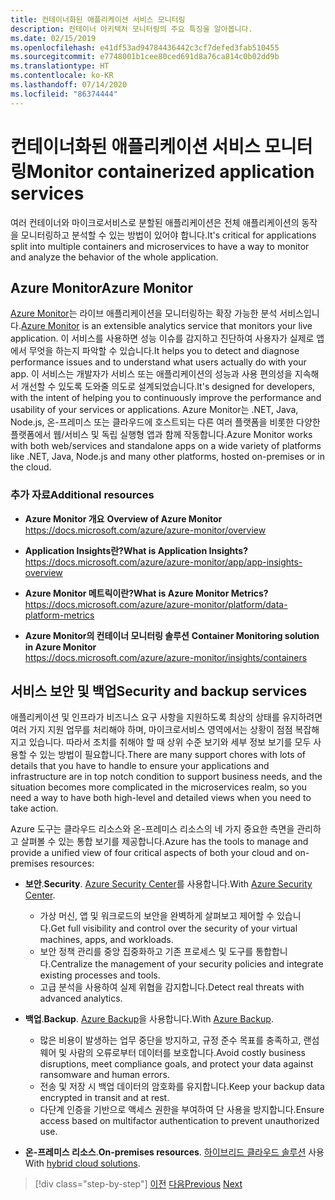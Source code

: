 ```yaml
---
title: 컨테이너화된 애플리케이션 서비스 모니터링
description: 컨테이너 아키텍처 모니터링의 주요 특징을 알아봅니다.
ms.date: 02/15/2019
ms.openlocfilehash: e41df53ad94784436442c3cf7defed3fab510455
ms.sourcegitcommit: e7748001b1cee80ced691d8a76ca814c0b02dd9b
ms.translationtype: HT
ms.contentlocale: ko-KR
ms.lasthandoff: 07/14/2020
ms.locfileid: "86374444"
---
```

# <a name="monitor-containerized-application-services"></a><span data-ttu-id="a1094-103">컨테이너화된 애플리케이션 서비스 모니터링</span><span class="sxs-lookup"><span data-stu-id="a1094-103">Monitor containerized application services</span></span>

<span data-ttu-id="a1094-104">여러 컨테이너와 마이크로서비스로 분할된 애플리케이션은 전체 애플리케이션의 동작을 모니터링하고 분석할 수 있는 방법이 있어야 합니다.</span><span class="sxs-lookup"><span data-stu-id="a1094-104">It's critical for applications split into multiple containers and microservices to have a way to monitor and analyze the behavior of the whole application.</span></span>

## <a name="azure-monitor"></a><span data-ttu-id="a1094-105">Azure Monitor</span><span class="sxs-lookup"><span data-stu-id="a1094-105">Azure Monitor</span></span>

<span data-ttu-id="a1094-106">[Azure Monitor](https://azure.microsoft.com/services/monitor/)는 라이브 애플리케이션을 모니터링하는 확장 가능한 분석 서비스입니다.</span><span class="sxs-lookup"><span data-stu-id="a1094-106">[Azure Monitor](https://azure.microsoft.com/services/monitor/) is an extensible analytics service that monitors your live application.</span></span> <span data-ttu-id="a1094-107">이 서비스를 사용하면 성능 이슈를 감지하고 진단하여 사용자가 실제로 앱에서 무엇을 하는지 파악할 수 있습니다.</span><span class="sxs-lookup"><span data-stu-id="a1094-107">It helps you to detect and diagnose performance issues and to understand what users actually do with your app.</span></span> <span data-ttu-id="a1094-108">이 서비스는 개발자가 서비스 또는 애플리케이션의 성능과 사용 편의성을 지속해서 개선할 수 있도록 도와줄 의도로 설계되었습니다.</span><span class="sxs-lookup"><span data-stu-id="a1094-108">It's designed for developers, with the intent of helping you to continuously improve the performance and usability of your services or applications.</span></span> <span data-ttu-id="a1094-109">Azure Monitor는 .NET, Java, Node.js, 온-프레미스 또는 클라우드에 호스트되는 다른 여러 플랫폼을 비롯한 다양한 플랫폼에서 웹/서비스 및 독립 실행형 앱과 함께 작동합니다.</span><span class="sxs-lookup"><span data-stu-id="a1094-109">Azure Monitor works with both web/services and standalone apps on a wide variety of platforms like .NET, Java, Node.js and many other platforms, hosted on-premises or in the cloud.</span></span>

### <a name="additional-resources"></a><span data-ttu-id="a1094-110">추가 자료</span><span class="sxs-lookup"><span data-stu-id="a1094-110">Additional resources</span></span>

- <span data-ttu-id="a1094-111">**Azure Monitor 개요** </span><span class="sxs-lookup"><span data-stu-id="a1094-111">**Overview of Azure Monitor** </span></span>\
  <https://docs.microsoft.com/azure/azure-monitor/overview>

- <span data-ttu-id="a1094-112">**Application Insights란?**</span><span class="sxs-lookup"><span data-stu-id="a1094-112">**What is Application Insights?**</span></span> \
  <https://docs.microsoft.com/azure/azure-monitor/app/app-insights-overview>

- <span data-ttu-id="a1094-113">**Azure Monitor 메트릭이란?**</span><span class="sxs-lookup"><span data-stu-id="a1094-113">**What is Azure Monitor Metrics?**</span></span> \
  <https://docs.microsoft.com/azure/azure-monitor/platform/data-platform-metrics>

- <span data-ttu-id="a1094-114">**Azure Monitor의 컨테이너 모니터링 솔루션** </span><span class="sxs-lookup"><span data-stu-id="a1094-114">**Container Monitoring solution in Azure Monitor** </span></span>\
  <https://docs.microsoft.com/azure/azure-monitor/insights/containers>

## <a name="security-and-backup-services"></a><span data-ttu-id="a1094-115">서비스 보안 및 백업</span><span class="sxs-lookup"><span data-stu-id="a1094-115">Security and backup services</span></span>

<span data-ttu-id="a1094-116">애플리케이션 및 인프라가 비즈니스 요구 사항을 지원하도록 최상의 상태를 유지하려면 여러 가지 지원 업무를 처리해야 하며, 마이크로서비스 영역에서는 상황이 점점 복잡해지고 있습니다. 따라서 조치를 취해야 할 때 상위 수준 보기와 세부 정보 보기를 모두 사용할 수 있는 방법이 필요합니다.</span><span class="sxs-lookup"><span data-stu-id="a1094-116">There are many support chores with lots of details that you have to handle to ensure your applications and infrastructure are in top notch condition to support business needs, and the situation becomes more complicated in the microservices realm, so you need a way to have both high-level and detailed views when you need to take action.</span></span>

<span data-ttu-id="a1094-117">Azure 도구는 클라우드 리소스와 온-프레미스 리소스의 네 가지 중요한 측면을 관리하고 살펴볼 수 있는 통합 보기를 제공합니다.</span><span class="sxs-lookup"><span data-stu-id="a1094-117">Azure has the tools to manage and provide a unified view of four critical aspects of both your cloud and on-premises resources:</span></span>

- <span data-ttu-id="a1094-118">**보안**.</span><span class="sxs-lookup"><span data-stu-id="a1094-118">**Security**.</span></span> <span data-ttu-id="a1094-119">[Azure Security Center](https://azure.microsoft.com/services/security-center/)를 사용합니다.</span><span class="sxs-lookup"><span data-stu-id="a1094-119">With [Azure Security Center](https://azure.microsoft.com/services/security-center/).</span></span>
  - <span data-ttu-id="a1094-120">가상 머신, 앱 및 워크로드의 보안을 완벽하게 살펴보고 제어할 수 있습니다.</span><span class="sxs-lookup"><span data-stu-id="a1094-120">Get full visibility and control over the security of your virtual machines, apps, and workloads.</span></span>
  - <span data-ttu-id="a1094-121">보안 정책 관리를 중앙 집중화하고 기존 프로세스 및 도구를 통합합니다.</span><span class="sxs-lookup"><span data-stu-id="a1094-121">Centralize the management of your security policies and integrate existing processes and tools.</span></span>
  - <span data-ttu-id="a1094-122">고급 분석을 사용하여 실제 위협을 감지합니다.</span><span class="sxs-lookup"><span data-stu-id="a1094-122">Detect real threats with advanced analytics.</span></span>

- <span data-ttu-id="a1094-123">**백업**.</span><span class="sxs-lookup"><span data-stu-id="a1094-123">**Backup**.</span></span> <span data-ttu-id="a1094-124">[Azure Backup](https://azure.microsoft.com/services/backup/)을 사용합니다.</span><span class="sxs-lookup"><span data-stu-id="a1094-124">With [Azure Backup](https://azure.microsoft.com/services/backup/).</span></span>
  - <span data-ttu-id="a1094-125">많은 비용이 발생하는 업무 중단을 방지하고, 규정 준수 목표를 충족하고, 랜섬웨어 및 사람의 오류로부터 데이터를 보호합니다.</span><span class="sxs-lookup"><span data-stu-id="a1094-125">Avoid costly business disruptions, meet compliance goals, and protect your data against ransomware and human errors.</span></span>
  - <span data-ttu-id="a1094-126">전송 및 저장 시 백업 데이터의 암호화를 유지합니다.</span><span class="sxs-lookup"><span data-stu-id="a1094-126">Keep your backup data encrypted in transit and at rest.</span></span>
  - <span data-ttu-id="a1094-127">다단계 인증을 기반으로 액세스 권한을 부여하여 단 사용을 방지합니다.</span><span class="sxs-lookup"><span data-stu-id="a1094-127">Ensure access based on multifactor authentication to prevent unauthorized use.</span></span>

- <span data-ttu-id="a1094-128">**온-프레미스 리소스**.</span><span class="sxs-lookup"><span data-stu-id="a1094-128">**On-premises resources**.</span></span> <span data-ttu-id="a1094-129">[하이브리드 클라우드 솔루션](https://azure.microsoft.com/solutions/hybrid-cloud-app/) 사용</span><span class="sxs-lookup"><span data-stu-id="a1094-129">With [hybrid cloud solutions](https://azure.microsoft.com/solutions/hybrid-cloud-app/).</span></span>

>[!div class="step-by-step"]
><span data-ttu-id="a1094-130">[이전](manage-production-docker-environments.md)
>[다음](../key-takeaways/index.md)</span><span class="sxs-lookup"><span data-stu-id="a1094-130">[Previous](manage-production-docker-environments.md)
[Next](../key-takeaways/index.md)</span></span>
